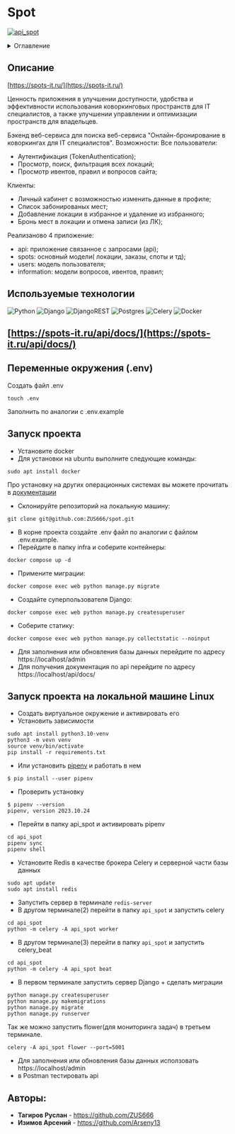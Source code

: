 # Spot

[![api_spot](https://github.com/ZUS666/spot/actions/workflows/api_spot.yml/badge.svg)](https://github.com/ZUS666/spot/actions/workflows/api_spot.yml)


<details>
  <summary>Оглавление</summary>
  <ol>
    <li>
      <a href="#Описание">Описание</a>
      <ul>
        <li><a href="#Используемые-технологии">Используемые технологии</a></li>
      </ul>
    </li>
    <li>
      <a href="#API-документация">API-документация</a>
    </li>
    <li>
      <a href="#API-документация">Переменные окружения (.env)</a>
    </li>
    <li>
      <a href="#Запуск-проекта">Запуск проекта</a>
    </li>
    <li>
      <a href="#Запуск-проекта-на-локальной машине-Linux">Запуск проекта на локальной машине Linux</a>
    </li>
    <li>
      <a href="#Авторы">Авторы</a>
    </li>
  </ol>
</details>



## Описание

[https://spots-it.ru/](https://spots-it.ru/)

Ценность приложения в  улучшении доступности, удобства и эффективности использования коворкинговых пространств для IT специалистов, а также улучшении управлении и оптимизации пространств для владельцев.

Бэкенд веб-сервиса для поиска веб-сервиса "Онлайн-бронирование в коворкингах для IT специалистов". Возможности: Все пользователи:

* Аутентификация (TokenAuthentication);
* Просмотр, поиск, фильтрация всех локаций;
* Просмотр ивентов, правил и вопросов сайта;

Клиенты:

* Личный кабинет с возможностью изменить данные в профиле;
* Список забонированых мест;
* Добавление локации в избранное и удаление из избранного;
* Бронь мест в локации и отмена записи (из ЛК);

Реализаново 4 приложение:
* api: приложение связанное с запросами (api);
* spots: основный модели( локации, заказы, споты и тд);
* users: модель пользователя;
* information: модели вопросов, ивентов, правил;


## Используемые технологии

![Python](https://img.shields.io/badge/python-3670A0?style=for-the-badge&logo=python&logoColor=ffdd54)
![Django](https://img.shields.io/badge/django-%23092E20.svg?style=for-the-badge&logo=django&logoColor=white)
![DjangoREST](https://img.shields.io/badge/DJANGO-REST-ff1709?style=for-the-badge&logo=django&logoColor=white&color=ff1709&labelColor=gray)
![Postgres](https://img.shields.io/badge/postgres-%23316192.svg?style=for-the-badge&logo=postgresql&logoColor=white)
![Celery](https://a11ybadges.com/badge?logo=celery)
![Docker](https://img.shields.io/badge/docker-%230db7ed.svg?style=for-the-badge&logo=docker&logoColor=white)



## [https://spots-it.ru/api/docs/](https://spots-it.ru/api/docs/)

## Переменные окружения (.env)

Создать файл .env
```
touch .env
```
Заполнить по аналогии с .env.example

## Запуск проекта
* Установите docker
* Для установки на ubuntu выполните следующие команды:
```
sudo apt install docker
```
Про установку на других операционных системах вы можете прочитать в [документации](https://docs.docker.com/engine/install/)

* Склонируйте репозиторий на локальную машину:
```
git clone git@github.com:ZUS666/spot.git
```
* В корне проекта создайте .env файл по аналогии с файлом .env.example.
* Перейдите в папку infra и соберите контейнеры:
```
docker compose up -d
```
* Примените миграции:
```
docker compose exec web python manage.py migrate
```
* Создайте суперпользователя Django:
```
docker compose exec web python manage.py createsuperuser
```
* Соберите статику:
```
docker compose exec web python manage.py collectstatic --noinput
```

* Для заполнения или обновления базы данных перейдите по адресу https://localhost/admin
* Для получения документация по api перейдите по адресу https://localhost/api/docs/


## Запуск проекта на локальной машине Linux

* Создать виртуальное окружение и активировать его
* Установить зависимости
```
sudo apt install python3.10-venv
python3 -m vevn venv
source venv/bin/activate
pip install -r requirements.txt
```
* Или установить [pipenv](https://pipenv.pypa.io/en/latest/) и работать в нем
```
$ pip install --user pipenv
```
* Проверить установку
```
$ pipenv --version
pipenv, version 2023.10.24
```
* Перейти в папку api_spot и активировать pipenv
```
cd api_spot
pipenv sync
pipenv shell
```


* Установите Redis в качестве брокера Celery и серверной части базы данных
```
sudo apt update
sudo apt install redis
```
* Запустить сервер в терминале `redis-server`
* В другом терминале(2) перейти в папку `api_spot` и запустить celery
```
cd api_spot
python -m celery -A api_spot worker
```

* В другом терминале(3) перейти в папку `api_spot` и запустить celery_beat
```
cd api_spot
python -m celery -A api_spot beat
```

* В первом терминале запустить сервер Django + cделать миграции
```
python manage.py createsuperuser
python manage.py makemigrations
python manage.py migrate
python manage.py runserver
```

Так же можно запустить flower(для мониторинга задач) в третьем терминале.
```
celery -A api_spot flower --port=5001
```

* Для заполнения или обновления базы данных исползовать https://localhost/admin
* в Postman тестировать api




## Авторы:

- **Тагиров Руслан**  - https://github.com/ZUS666
- **Изимов Арсений**  - https://github.com/Arseny13
